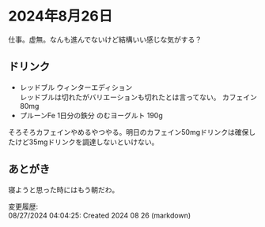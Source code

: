 # 2024年8月26日

仕事。虚無。なんも進んでないけど結構いい感じな気がする？

## ドリンク

- レッドブル ウィンターエディション  
レッドブルは切れたがバリエーションも切れたとは言ってない。
カフェイン80mg
- プルーンFe 1日分の鉄分 のむヨーグルト 190g

そろそろカフェインやめるやつやる。明日のカフェイン50mgドリンクは確保したけど35mgドリンクを調達しないといけない。

## あとがき

寝ようと思った時にはもう朝だわ。

変更履歴:  
08/27/2024 04:04:25: Created 2024 08 26 (markdown)  
